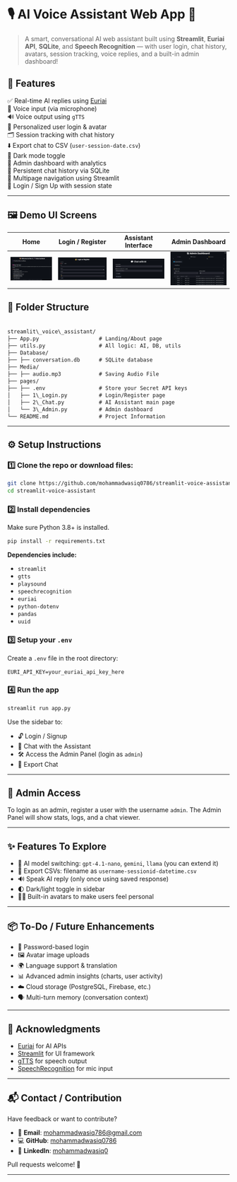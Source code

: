 # 🎙️ AI Voice Assistant Web App 🚀

>A smart, conversational AI web assistant built using **Streamlit**, **Euriai API**, **SQLite**, and **Speech Recognition** — with user login, chat history, avatars, session tracking, voice replies, and a built-in admin dashboard!

## 🚀 Features

✅ Real-time AI replies using [Euriai](https://euron.com)  
🎤 Voice input (via microphone)  
🔊 Voice output using `gTTS`  
🧑 Personalized user login & avatar  
🗂️ Session tracking with chat history  
⬇️ Export chat to CSV (`user-session-date.csv`)  
🌙 Dark mode toggle  
📂 Admin dashboard with analytics  
📜 Persistent chat history via SQLite  
📄 Multipage navigation using Streamlit  
🔐 Login / Sign Up with session state  

---

## 🖼️ Demo UI Screens

| Home | Login / Register | Assistant Interface | Admin Dashboard |
|------|------------------|---------------------|-----------------|
| ![Home](https://github.com/MohammadWasiq0786/AI-Voice-Assistant/blob/main/image/home.png) | ![Login](https://github.com/MohammadWasiq0786/AI-Voice-Assistant/blob/main/image/auth.png) | ![Chat](https://github.com/MohammadWasiq0786/AI-Voice-Assistant/blob/main/image/chat.png) | ![Admin](https://github.com/MohammadWasiq0786/AI-Voice-Assistant/blob/main/image/admin.png) |


## 📁 Folder Structure

````

streamlit\_voice\_assistant/
├── App.py                   # Landing/About page
├── utils.py                 # All logic: AI, DB, utils
├── Database/
├── ├── conversation.db      # SQLite database
├── Media/
├── ├── audio.mp3            # Saving Audio File
├── pages/
├── ├── .env                 # Store your Secret API keys
│   ├── 1\_Login.py          # Login/Register page
│   ├── 2\_Chat.py           # AI Assistant main page
│   └── 3\_Admin.py          # Admin dashboard
└── README.md                # Project Information

````

---

## ⚙️ Setup Instructions

### 1️⃣ Clone the repo or download files:

```bash
git clone https://github.com/mohammadwasiq0786/streamlit-voice-assistant.git
cd streamlit-voice-assistant
```

### 2️⃣ Install dependencies

Make sure Python 3.8+ is installed.

```bash
pip install -r requirements.txt
```

**Dependencies include:**

* `streamlit`
* `gtts`
* `playsound`
* `speechrecognition`
* `euriai`
* `python-dotenv`
* `pandas`
* `uuid`

### 3️⃣ Setup your `.env`

Create a `.env` file in the root directory:

```
EURI_API_KEY=your_euriai_api_key_here
```

### 4️⃣ Run the app

```bash
streamlit run app.py
```

Use the sidebar to:

* 🔓 Login / Signup
* 🎤 Chat with the Assistant
* 🛠 Access the Admin Panel (login as `admin`)
* 💾 Export Chat
---

## 👑 Admin Access

To login as an admin, register a user with the username `admin`.
The Admin Panel will show stats, logs, and a chat viewer.

---

## ✨ Features To Explore

* 🧠 AI model switching: `gpt-4.1-nano`, `gemini`, `llama` (you can extend it)
* 💾 Export CSVs: filename as `username-sessionid-datetime.csv`
* 🔊 Speak AI reply (only once using saved response)
* 🌓 Dark/light toggle in sidebar
* 🧑‍💻 Built-in avatars to make users feel personal

---

## 📦 To-Do / Future Enhancements

* 🔐 Password-based login
* 🖼️ Avatar image uploads
* 🌍 Language support & translation
* 📊 Advanced admin insights (charts, user activity)
* ☁️ Cloud storage (PostgreSQL, Firebase, etc.)
* 🗣️ Multi-turn memory (conversation context)

---

## 🙌 Acknowledgments

* [Euriai](https://euron.one/euri/api) for AI APIs
* [Streamlit](https://streamlit.io/) for UI framework
* [gTTS](https://pypi.org/project/gTTS/) for speech output
* [SpeechRecognition](https://pypi.org/project/SpeechRecognition/) for mic input

---

## 📬 Contact / Contribution

Have feedback or want to contribute?

* 📧 **Email**: [mohammadwasiq786@gmail.com](mailto:mohammadwasiq786@gmail.com)
* 💻 **GitHub**: [mohammadwasiq0786](https://github.com/mohammadwasiq0786)
* 💼 **LinkedIn**: [mohammadwasiq0](https://www.linkedin.com/in/mohammadwasiq0/)

Pull requests welcome! 🎉

---
